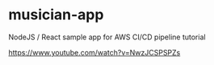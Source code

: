 # musician-app

NodeJS / React sample app for AWS CI/CD pipeline tutorial

https://www.youtube.com/watch?v=NwzJCSPSPZs
